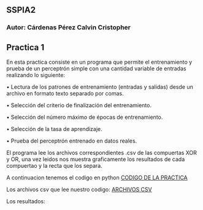 ## SSPIA2
### Autor: Cárdenas Pérez Calvin Cristopher

## Practica 1
En esta practica consiste en un programa que permite el entrenamiento y prueba de un perceptrón simple con una cantidad variable de entradas realizando lo siguiente:

• Lectura de los patrones de entrenamiento (entradas y salidas) desde un archivo en formato
texto separado por comas.

• Selección del criterio de finalización del entrenamiento.

• Selección del número máximo de épocas de entrenamiento.

• Selección de la tasa de aprendizaje.

• Prueba del perceptrón entrenado en datos reales.

El programa lee los archivos correspondientes .csv de las compuertas XOR y OR, una vez leidos nos muestra graficamente los resultados de cada compuertao y la recta que los separa.

A continuacion tenemos el codigo en python
[CODIGO DE LA PRACTICA](https://github.com/KelvinD10S/SSPIA2/blob/master/PracticeNo1.py#hash)

Los archivos csv que lee nuestro codigo:
[ARCHIVOS CSV](https://github.com/KelvinD10S/SSPIA2/blob/master/ArchivosCSV#hash)

Los resultados:
